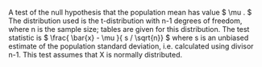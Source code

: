 A test of the null hypothesis that the population mean has value
$ \mu . $ The distribution used is the t-distribution with n-1 degrees
of freedom, where n is the sample size; tables are given for this
distribution. The test statistic is
$ \frac{ \bar{x} - \mu }{ s / \sqrt{n}} $ where s is an unbiased
estimate of the population standard deviation, i.e. calculated using
divisor n-1. This test assumes that X is normally distributed.
